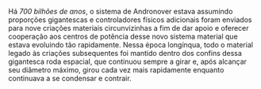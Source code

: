 ﻿Há *700 bilhões de anos*, o sistema de Andronover estava assumindo proporções gigantescas e controladores físicos adicionais foram enviados para nove criações materiais circunvizinhas a fim de dar apoio e oferecer cooperação aos centros de potência desse novo sistema material que estava evoluindo tão rapidamente. Nessa época longínqua, todo o material legado às criações subsequentes foi mantido dentro dos confins dessa gigantesca roda espacial, que continuou sempre a girar e, após alcançar seu diâmetro máximo, girou cada vez mais rapidamente enquanto continuava a se condensar e contrair.